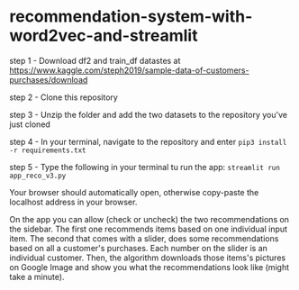 # recommendation-system-with-word2vec-and-streamlit
step 1 - Download df2 and train_df datastes at https://www.kaggle.com/steph2019/sample-data-of-customers-purchases/download

step 2 - Clone this repository 

step 3 - Unzip the folder and add the two datasets to the repository you've just cloned

step 4 - In your terminal, navigate to the repository and enter 
```pip3 install -r requirements.txt```

step 5 - Type the following in your terminal tu run the app: 
```streamlit run app_reco_v3.py```

Your browser should automatically open, otherwise copy-paste the localhost address in your browser.

On the app you can allow (check or uncheck) the two recommendations on the sidebar. 
The first one recommends items based on one individual input item. 
The second that comes with a slider, does some recommendations based on all a customer's purchases. Each number on the slider is an individual customer.
Then, the algorithm downloads those items's pictures on Google Image and show you what the recommendations look like (might take a minute).
